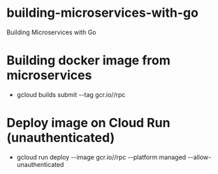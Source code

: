 # building-microservices-with-go
Building Microservices with Go

# Building docker image from microservices
- gcloud builds submit --tag gcr.io/<PROJECT ID>/rpc

# Deploy image on Cloud Run (unauthenticated)
- gcloud run deploy --image gcr.io/<PROJECT ID>/rpc --platform managed --allow-unauthenticated